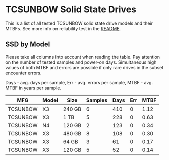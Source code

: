 TCSUNBOW Solid State Drives
===========================

This is a list of all tested TCSUNBOW solid state drive models and their MTBFs. See
more info on reliability test in the [README](https://github.com/linuxhw/SMART).

SSD by Model
------------

Please take all columns into account when reading the table. Pay attention on the
number of tested samples and power-on days. Simultaneous high values of both MTBF
and errors are possible if only rare drives in the subset encounter errors.

Days - avg. days per sample,
Err  - avg. errors per sample,
MTBF - avg. MTBF in years per sample.

| MFG       | Model              | Size   | Samples | Days  | Err   | MTBF |
|-----------|--------------------|--------|---------|-------|-------|------|
| TCSUNBOW  | X3                 | 240 GB | 6       | 410   | 0     | 1.12   |
| TCSUNBOW  | X3                 | 1 TB   | 5       | 228   | 0     | 0.63   |
| TCSUNBOW  | N4                 | 120 GB | 2       | 123   | 0     | 0.34   |
| TCSUNBOW  | X3                 | 480 GB | 8       | 108   | 0     | 0.30   |
| TCSUNBOW  | X3                 | 64 GB  | 3       | 61    | 0     | 0.17   |
| TCSUNBOW  | X3                 | 120 GB | 5       | 52    | 0     | 0.14   |
